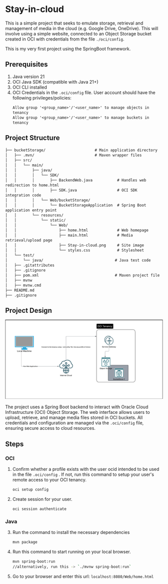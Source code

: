 # Stay-in-cloud

This is a simple project that seeks to emulate storage, retrieval and management of media in the cloud (e.g. Google Drive, OneDrive).
This will involve using a simple website, connected to an Object Storage bucket created in OCI with credentials from the file `./oci/config`.

This is my very first project using the SpringBoot framework.

## Prerequisites
1. Java version 21
2. OCI Java SDK (compatible with Java 21+)
3. OCI CLI installed
4. OCI Credentials in the `.oci/config` file. User account should have the following privileges/policies:
    ```
    Allow group '<group_name>'/'<user_name>' to manage objects in tenancy
    Allow group '<group_name>'/'<user_name>' to manage buckets in tenancy
    ```

## Project Structure
```text
├── bucketStorage/                      # Main application directory
│   ├── .mvn/                           # Maven wrapper files
│   ├── src/
│   │   └── main/
│   │       ├── java/
│   │       │   └── SDK/
│   │       │       ├── BackendWeb.java           # Handles web redirection to home.html
│   │       │       ├── SDK.java                  # OCI SDK integration code
│   │       │   └── Web/bucketStorage/
│   │       │       └── BucketStorageApplication  # Spring Boot application entry point
│   │       └── resources/
│   │           └── static/
│   │               └── Web/
│   │                   ├── home.html             # Web homepage
│   │                   ├── main.html             # Media retrieval/upload page
│   │                   ├── Stay-in-cloud.png     # Site image
│   │                   └── styles.css            # Stylesheet
│   └── test/
│       └── java/                                # Java test code
│   ├── .gitattributes
│   ├── .gitignore
│   ├── pom.xml                                  # Maven project file
│   ├── mvnw
│   ├── mvnw.cmd
├── README.md
├── .gitignore
```

## Project Design

![Architectural Structure](./OCI%20Object%20Storage%20SpringBoot.png)

The project uses a Spring Boot backend to interact with Oracle Cloud Infrastructure (OCI) Object Storage. The web interface allows users to upload, retrieve, and manage media files stored in OCI buckets. All credentials and configuration are managed via the `.oci/config` file, ensuring secure access to cloud resources.

## Steps
### OCI
1. Confirm whether a profile exists with the user ocid intended to be used in the file `.oci/config` . If not, run this command to setup your user's remote access to your OCI tenancy.
    ``` bash
    oci setup config
    ```
2. Create session for your user.
    ```
    oci session authenticate
    ```
### Java
3. Run the command to install the necessary dependencies
    ``` bash
    mvn package
    ```
4. Run this command to start running on your local browser.
    ```bash
    mvn spring-boot:run
    //alternatively, run this -> `./mvnw spring-boot:run`
    ```
5. Go to your browser and enter this url: `localhost:8080/Web/home.html`

